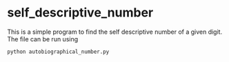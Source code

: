 # self_descriptive_number

This is a simple program to find the self descriptive number of a given digit. The file can be run using

`python autobiographical_number.py` 
